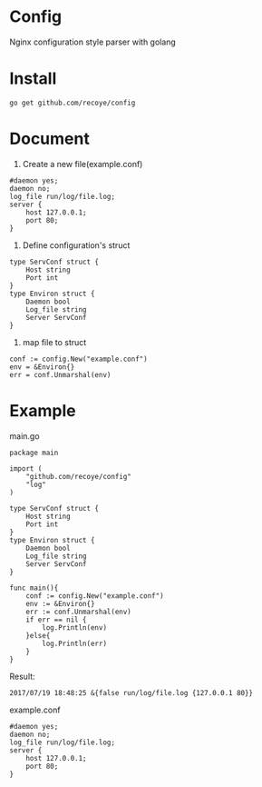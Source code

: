 # Config
Nginx configuration style parser with golang

# Install
```
go get github.com/recoye/config
```

# Document
1. Create a new file(example.conf)

```
#daemon yes;
daemon no;
log_file run/log/file.log;
server {
    host 127.0.0.1;
    port 80;
}
```

1. Define configuration's struct

```
type ServConf struct {
    Host string
    Port int
}
type Environ struct {
    Daemon bool
    Log_file string
    Server ServConf
}
```

1. map file to struct

```
conf := config.New("example.conf")
env = &Environ{}
err = conf.Unmarshal(env)
```

# Example
main.go

```
package main

import (
    "github.com/recoye/config"
    "log"
)

type ServConf struct {
    Host string
    Port int
}
type Environ struct {
    Daemon bool
    Log_file string
    Server ServConf
}

func main(){
    conf := config.New("example.conf")
    env := &Environ{}
    err := conf.Unmarshal(env)
    if err == nil {
        log.Println(env)
    }else{
        log.Println(err)
    }
}

```

Result:
```
2017/07/19 18:48:25 &{false run/log/file.log {127.0.0.1 80}}
```

example.conf

```
#daemon yes;
daemon no;
log_file run/log/file.log;
server {
    host 127.0.0.1;
    port 80;
}
```
